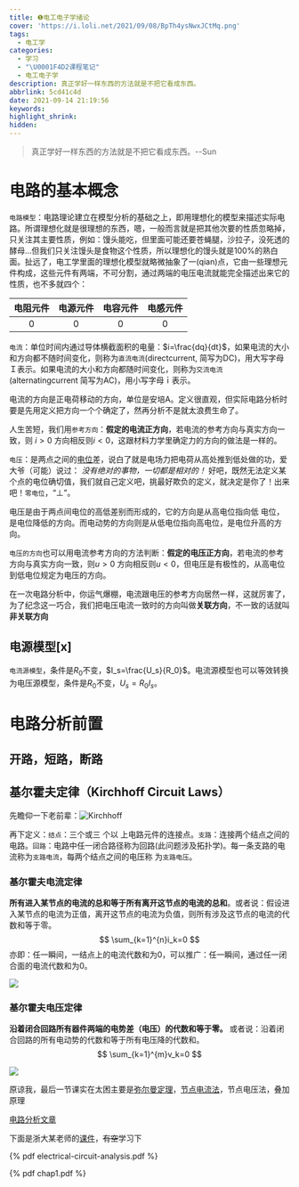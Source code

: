 ```yaml
---
title: ❶电工电子学绪论
cover: 'https://i.loli.net/2021/09/08/BpTh4ysNwxJCtMq.png'
tags:
  - 电工学
categories:
  - 学习
  - "\U0001F4D2课程笔记"
  - 电工电子学
description: 真正学好一样东西的方法就是不把它看成东西。
abbrlink: 5cd41c4d
date: 2021-09-14 21:19:56
keywords:
highlight_shrink:
hidden:
---
```


> 真正学好一样东西的方法就是不把它看成东西。--Sun

# 电路的基本概念

`电路模型`：电路理论建立在模型分析的基础之上，即用理想化的模型来描述实际电路。所谓理想化就是很理想的东西，嗯，一般而言就是把其他次要的性质忽略掉，只关注其主要性质，例如：馒头能吃，但里面可能还要苍蝇腿，沙拉子，没死透的酵母...但我们只关注馒头是食物这个性质，所以理想化的馒头就是100%的熟白面。扯远了，电工学里面的理想化模型就略微抽象了一(qian)点，它由一些理想元件构成，这些元件有两端，不可分割，通过两端的电压电流就能完全描述出来它的性质，也不多就四个：

| 电阻元件 | 电源元件 | 电容元件 | 电感元件 |
| :------: | :------: | :------: | :------: |
|    0     |    0     |    0     |    0     |

`电流`：单位时间内通过导体横截面积的电量：$i=\frac{dq}{dt}$，如果电流的大小和方向都不随时间变化，则称为`直流电流`(directcurrent, 简写为DC)，用大写字母 Ｉ表示。如果电流的大小和方向都随时间变化，则称为`交流电流` (alternatingcurrent 简写为AC)，用小写字母ｉ表示。

电流的方向是正电荷移动的方向，单位是安培A。定义很直观，但实际电路分析时要是先用定义把方向一个个确定了，然再分析不是就太浪费生命了。

人生苦短，我们用`参考方向`：**假定的电流正方向**，若电流的参考方向与真实方向一致，则 $i>0$ 方向相反则$i<0$，这跟材料力学里确定力的方向的做法是一样的。

`电压`：是两点之间的[电位](https://zh.wikipedia.org/wiki/電位)差，说白了就是电场力把电荷从高处推到低处做的功，爱大爷（可能）说过： *没有绝对的事物，一切都是相对的！* 好吧，既然无法定义某个点的电位确切值，我们就自己定义吧，挑最好欺负的定义，就决定是你了！出来吧！`零电位`，“⊥”。

电压是由于两点间电位的高低差别而形成的，它的方向是从高电位指向低 电位，是电位降低的方向。而电动势的方向则是从低电位指向高电位，是电位升高的方向。

`电压的方向`也可以用电流参考方向的方法判断：**假定的电压正方向**，若电流的参考方向与真实方向一致，则$u>0$ 方向相反则$u<0$，但电压是有极性的，从高电位到低电位规定为电压的方向。

在一次电路分析中，你运气爆棚，电流跟电压的参考方向居然一样，这就厉害了，为了纪念这一巧合，我们把电压电流一致时的方向叫做**关联方向**，不一致的话就叫**非关联方向**

## 电源模型[x]

`电流源模型`，条件是$R_0$不变，$I_s=\frac{U_s}{R_0}$。电流源模型也可以等效转换为电压源模型，条件是$R_0$不变，$U_s=R_0I_s$。

# 电路分析前置

## 开路，短路，断路

## 基尔霍夫定律（Kirchhoff Circuit Laws）

先瞻仰一下老前辈：![Kirchhoff](https://i.loli.net/2021/09/14/C9GjFwEXTOabiKq.png)

再下定义：`结点`：三个或三 个以 上电路元件的连接点。`支路`：连接两个结点之间的电路。`回路`：电路中任一闭合路径称为回路(此问题涉及拓扑学)。每一条支路的电流称为`支路电流`，每两个结点之间的电压称 为`支路电压`。

### 基尔霍夫电流定律

**所有进入某节点的电流的总和等于所有离开这节点的电流的总和**。或者说：假设进入某节点的电流为正值，离开这节点的电流为负值，则所有涉及这节点的电流的代数和等于零。
$$
\sum_{k=1}^{n}i_k=0
$$
亦即：任一瞬间，一结点上的电流代数和为0，可以推广：任一瞬间，通过任一闭合面的电流代数和为0。

![](https://i.loli.net/2021/09/14/z9DKeBNSyAao8pL.png)

### 基尔霍夫电压定律

**沿着闭合回路所有器件两端的电势差（电压）的代数和等于零。** 或者说：沿着闭合回路的所有电动势的代数和等于所有电压降的代数和。
$$
\sum_{k=1}^{m}v_k=0
$$

![](https://i.loli.net/2021/09/14/mDifkc8jnAWTQ3v.png)

原谅我，最后一节课实在太困主要是[弥尔曼定理](https://zh.wikipedia.org/wiki/%E5%BC%A5%E5%B0%94%E6%9B%BC%E5%AE%9A%E7%90%86)，[节点电流法](https://zh.wikipedia.org/wiki/%E7%AF%80%E9%BB%9E%E5%88%86%E6%9E%90)，节点电压法，叠加原理

[电路分析文章](https://zh-cn.lambdageeks.com/electrical-circuit-analysis/)

下面是浙大某老师的[课件](http://eelab.zju.edu.cn/document/CircuitTheory/jia/chap2.pdf)，~~有空~~学习下

{% pdf electrical-circuit-analysis.pdf %}

{% pdf chap1.pdf %}
